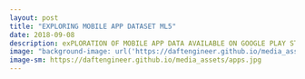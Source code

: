 ```yaml
---
layout: post
title: "EXPLORING MOBILE APP DATASET ML5"
date: 2018-09-08
description: exPLORATION OF MOBILE APP DATA AVAILABLE ON GOOGLE PLAY STORE APPS ML6
image: "background-image: url('https://daftengineer.github.io/media_assets/apps.jpg');"
image-sm: https://daftengineer.github.io/media_assets/apps.jpg
---
```


<div style="color:black;"><p></p>
<p style="text-align:justify;"></p>
</div>
